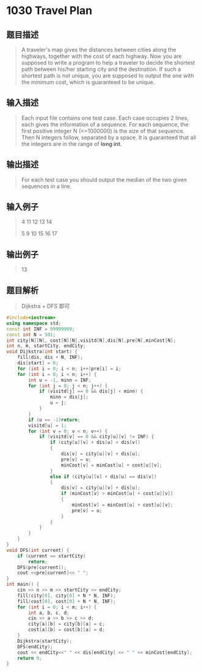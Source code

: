 # 1030 Travel Plan

## 题目描述

> A traveler's map gives the distances between cities along the highways, together with the cost of each highway. Now you are supposed to write a program to help a traveler to decide the shortest path between his/her starting city and the destination. If such a shortest path is not unique, you are supposed to output the one with the minimum cost, which is guaranteed to be unique.

## 输入描述

> Each input file contains one test case. Each case occupies 2 lines, each gives the information of a sequence. For each sequence, the first positive integer N (<=1000000) is the size of that sequence. Then N integers follow, separated by a space. It is guaranteed that all the integers are in the range of **long int**.

## 输出描述

> For each test case you should output the median of the two given sequences in a line.

## 输入例子

> 4 11 12 13 14
>
> 5 9 10 15 16 17

## 输出例子

> 13

## 题目解析

>Dijkstra + DFS 即可

```C++
#include<iostream>
using namespace std;
const int INF = 99999999;
const int N = 501;
int city[N][N], cost[N][N],visitd[N],dis[N],pre[N],minCost[N];
int n, m, startCity, endCity;
void Dijkstra(int start) {
	fill(dis, dis + N, INF);
	dis[start] = 0;
	for (int i = 0; i < n; i++)pre[i] = i;
	for (int i = 0; i < n; i++) {
		int u = -1, minn = INF;
		for (int j = 0; j < n; j++) {
			if (visitd[j] == 0 && dis[j] < minn) {
				minn = dis[j];
				u = j;
			}
		}
		if (u == -1)return;
		visitd[u] = 1;
		for (int v = 0; v < n; v++) {
			if (visitd[v] == 0 && city[u][v] != INF) {
				if (city[u][v] + dis[u] < dis[v])
				{
					dis[v] = city[u][v] + dis[u];
					pre[v] = u;
					minCost[v] = minCost[u] + cost[u][v];
				}
				else if (city[u][v] + dis[u] == dis[v])
				{
					dis[v] = city[u][v] + dis[u];
					if (minCost[v] > minCost[u] + cost[u][v])
					{
						minCost[v] = minCost[u] + cost[u][v];
						pre[v] = u;
					}
				}
			}
		}
	}
}
void DFS(int current) {
	if (current == startCity)
		return;
	DFS(pre[current]);
	cout <<pre[current]<< " ";
}
int main() {
	cin >> n >> m >> startCity >> endCity;
	fill(city[0], city[0] + N * N, INF);
	fill(cost[0], cost[0] + N * N, INF);
	for (int i = 0; i < m; i++) {
		int a, b, c, d;
		cin >> a >> b >> c >> d;
		city[a][b] = city[b][a] = c;
		cost[a][b] = cost[b][a] = d;
	}
	Dijkstra(startCity);
	DFS(endCity);
	cout << endCity<<" " << dis[endCity] << " " << minCost[endCity];
	return 0;
}
```